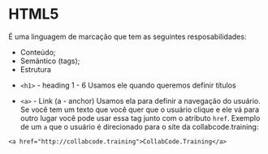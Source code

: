 # HTML5

É uma linguagem de marcação que tem as seguintes resposabilidades:

- Conteúdo;
- Semântico (tags);
- Estrutura

* `<h1>` - heading 1 - 6
Usamos ele quando queremos definir títulos

- `<a>` - Link (a - anchor)
Usamos ela para definir a navegação do usuário. Se você tem um texto que
você quer que o usuário clique e ele vá para outro lugar você pode usar
essa tag junto com o atributo `href`. Exemplo de um `a` que o usuário
é direcionado para o site da collabcode.training:

```
<a href="http://collabcode.training">CollabCode.Training</a>
```